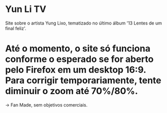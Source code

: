 # Yun Li TV

Site sobre o artista Yung Lixo, tematizado no último álbum '13 Lentes de um final feliz'.

# Até o momento, o site só funciona conforme o esperado se for aberto pelo Firefox em um desktop 16:9. Para corrigir temporariamente, tente diminuir o zoom até 70%/80%.

-> Fan Made, sem objetivos comerciais.
